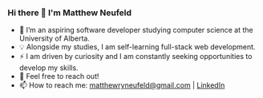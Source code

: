 ### Hi there 👋 I'm Matthew Neufeld

- 🌱 I’m an aspiring software developer studying computer science at the University of Alberta.
- 💡 Alongside my studies, I am self-learning full-stack web development.
- ⚡ I am driven by curiosity and I am constantly seeking opportunities to develop my skills.
- 💬 Feel free to reach out!
- 📫 How to reach me: matthewryneufeld@gmail.com | [LinkedIn](https://www.linkedin.com/in/matthew-neufeld-6027bb1b1/?originalSubdomain=ca)
